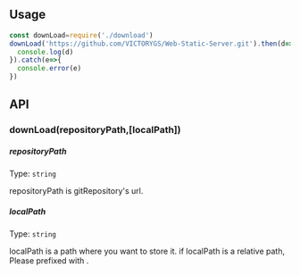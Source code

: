 ## Usage

```js
const downLoad=require('./download')
downLoad('https://github.com/VICTORYGS/Web-Static-Server.git').then(d=>{
  console.log(d)
}).catch(e=>{
  console.error(e)
})
```
## API

### downLoad(repositoryPath,[localPath])

##### repositoryPath

Type: `string`

repositoryPath is gitRepository's url.

##### localPath

Type: `string`

localPath is a path where you want to store it.
if localPath is a relative path, Please prefixed with .
